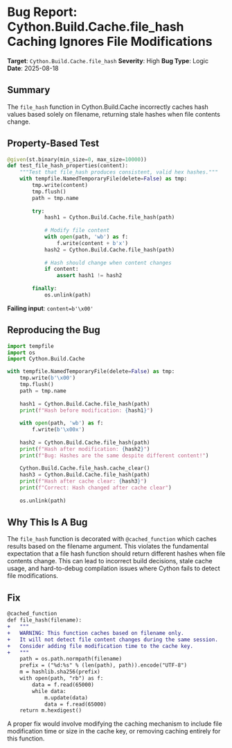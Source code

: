 # Bug Report: Cython.Build.Cache.file_hash Caching Ignores File Modifications

**Target**: `Cython.Build.Cache.file_hash`
**Severity**: High
**Bug Type**: Logic
**Date**: 2025-08-18

## Summary

The `file_hash` function in Cython.Build.Cache incorrectly caches hash values based solely on filename, returning stale hashes when file contents change.

## Property-Based Test

```python
@given(st.binary(min_size=0, max_size=10000))
def test_file_hash_properties(content):
    """Test that file_hash produces consistent, valid hex hashes."""
    with tempfile.NamedTemporaryFile(delete=False) as tmp:
        tmp.write(content)
        tmp.flush()
        path = tmp.name
        
        try:
            hash1 = Cython.Build.Cache.file_hash(path)
            
            # Modify file content
            with open(path, 'wb') as f:
                f.write(content + b'x')
            hash2 = Cython.Build.Cache.file_hash(path)
            
            # Hash should change when content changes
            if content:
                assert hash1 != hash2
                
        finally:
            os.unlink(path)
```

**Failing input**: `content=b'\x00'`

## Reproducing the Bug

```python
import tempfile
import os
import Cython.Build.Cache

with tempfile.NamedTemporaryFile(delete=False) as tmp:
    tmp.write(b'\x00')
    tmp.flush()
    path = tmp.name
    
    hash1 = Cython.Build.Cache.file_hash(path)
    print(f"Hash before modification: {hash1}")
    
    with open(path, 'wb') as f:
        f.write(b'\x00x')
    
    hash2 = Cython.Build.Cache.file_hash(path)
    print(f"Hash after modification: {hash2}")
    print(f"Bug: Hashes are the same despite different content!")
    
    Cython.Build.Cache.file_hash.cache_clear()
    hash3 = Cython.Build.Cache.file_hash(path)
    print(f"Hash after cache clear: {hash3}")
    print(f"Correct: Hash changed after cache clear")
    
    os.unlink(path)
```

## Why This Is A Bug

The `file_hash` function is decorated with `@cached_function` which caches results based on the filename argument. This violates the fundamental expectation that a file hash function should return different hashes when file contents change. This can lead to incorrect build decisions, stale cache usage, and hard-to-debug compilation issues where Cython fails to detect file modifications.

## Fix

```diff
@cached_function
def file_hash(filename):
+   """
+   WARNING: This function caches based on filename only.
+   It will not detect file content changes during the same session.
+   Consider adding file modification time to the cache key.
+   """
    path = os.path.normpath(filename)
    prefix = ("%d:%s" % (len(path), path)).encode("UTF-8")
    m = hashlib.sha256(prefix)
    with open(path, "rb") as f:
        data = f.read(65000)
        while data:
            m.update(data)
            data = f.read(65000)
    return m.hexdigest()
```

A proper fix would involve modifying the caching mechanism to include file modification time or size in the cache key, or removing caching entirely for this function.